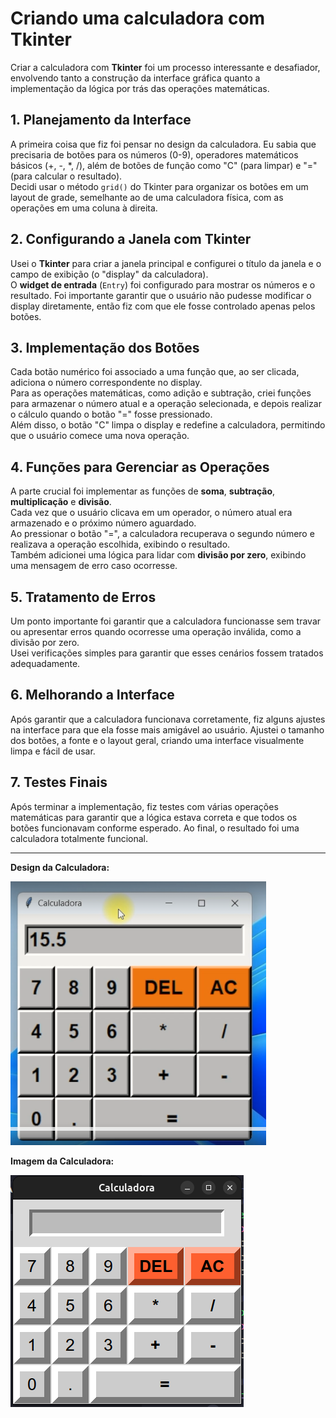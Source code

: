 # Criando uma calculadora com Tkinter

Criar a calculadora com **Tkinter** foi um processo interessante e desafiador, envolvendo tanto a construção da interface gráfica quanto a implementação da lógica por trás das operações matemáticas.

## 1. Planejamento da Interface
A primeira coisa que fiz foi pensar no design da calculadora. Eu sabia que precisaria de botões para os números (0-9), operadores matemáticos básicos (+, -, *, /), além de botões de função como "C" (para limpar) e "=" (para calcular o resultado).  
Decidi usar o método `grid()` do Tkinter para organizar os botões em um layout de grade, semelhante ao de uma calculadora física, com as operações em uma coluna à direita.

## 2. Configurando a Janela com Tkinter
Usei o **Tkinter** para criar a janela principal e configurei o título da janela e o campo de exibição (o "display" da calculadora).  
O **widget de entrada** (`Entry`) foi configurado para mostrar os números e o resultado. Foi importante garantir que o usuário não pudesse modificar o display diretamente, então fiz com que ele fosse controlado apenas pelos botões.

## 3. Implementação dos Botões
Cada botão numérico foi associado a uma função que, ao ser clicada, adiciona o número correspondente no display.  
Para as operações matemáticas, como adição e subtração, criei funções para armazenar o número atual e a operação selecionada, e depois realizar o cálculo quando o botão "=" fosse pressionado.  
Além disso, o botão "C" limpa o display e redefine a calculadora, permitindo que o usuário comece uma nova operação.

## 4. Funções para Gerenciar as Operações
A parte crucial foi implementar as funções de **soma**, **subtração**, **multiplicação** e **divisão**.  
Cada vez que o usuário clicava em um operador, o número atual era armazenado e o próximo número aguardado.  
Ao pressionar o botão "=", a calculadora recuperava o segundo número e realizava a operação escolhida, exibindo o resultado.  
Também adicionei uma lógica para lidar com **divisão por zero**, exibindo uma mensagem de erro caso ocorresse.

## 5. Tratamento de Erros
Um ponto importante foi garantir que a calculadora funcionasse sem travar ou apresentar erros quando ocorresse uma operação inválida, como a divisão por zero.  
Usei verificações simples para garantir que esses cenários fossem tratados adequadamente.

## 6. Melhorando a Interface
Após garantir que a calculadora funcionava corretamente, fiz alguns ajustes na interface para que ela fosse mais amigável ao usuário. Ajustei o tamanho dos botões, a fonte e o layout geral, criando uma interface visualmente limpa e fácil de usar.

## 7. Testes Finais
Após terminar a implementação, fiz testes com várias operações matemáticas para garantir que a lógica estava correta e que todos os botões funcionavam conforme esperado. Ao final, o resultado foi uma calculadora totalmente funcional.

---

**Design da Calculadora:**

![Design da Calculadora Tkinter](/img/Design%20da%20Calculadora.png)

**Imagem da Calculadora:**

![Imagem da Calculadora Tkinter](/img/Imagem%20da%20Calculadora.png)